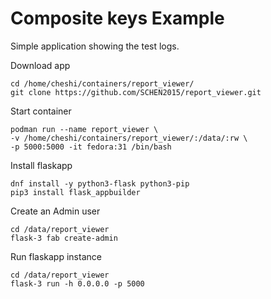 # Composite keys Example

Simple application showing the test logs.

Download app

```
cd /home/cheshi/containers/report_viewer/
git clone https://github.com/SCHEN2015/report_viewer.git
```

Start container

```
podman run --name report_viewer \
-v /home/cheshi/containers/report_viewer/:/data/:rw \
-p 5000:5000 -it fedora:31 /bin/bash
```

Install flaskapp

```
dnf install -y python3-flask python3-pip
pip3 install flask_appbuilder
```

Create an Admin user

```
cd /data/report_viewer
flask-3 fab create-admin
```

Run flaskapp instance

```
cd /data/report_viewer
flask-3 run -h 0.0.0.0 -p 5000
```
